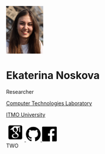 
<div class="container">
    <div class="row">
        <div class="col-xs-6">

<img src="assets/enoskova.png" width="20%">

<h1 class="h4"> Ekaterina Noskova </h1>

<p>
Researcher<br>

<a class="text-dark" href="http://ctlab.ifmo.ru/en/"> Computer Technologies Laboratory </a> <br>

<a class="text-dark" href="https://en.itmo.ru/"> ITMO University </a> <br>
</p>


<a href="https://scholar.google.com/citations?user=1Mlxh7wAAAAJ&hl=en">
         <img src="assets/social_icons/google-scholar.png" width="50">
      </a>
<a href="https://github.com/noscode">
         <img src="assets/social_icons/github.png" width="40">
      </a>
<a href="https://www.facebook.com/ekaterina.noskova.1675/">
         <img src="assets/social_icons/facebook.png" width="40">
      </a>

</div>
        <div class="col-xs-6">
            TWO
        </div>
    </div>
</div>
